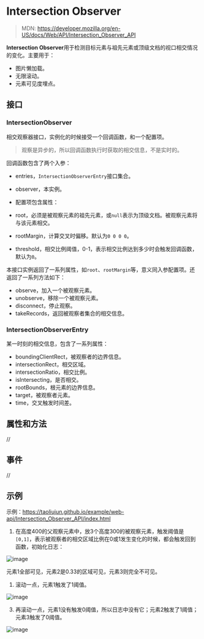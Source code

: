 <!--hexo

---
url: web-api-Intersection_Observer_API
tags:
  - webapi
  - Intersection Observer
---

-->

# Intersection Observer

> MDN: https://developer.mozilla.org/en-US/docs/Web/API/Intersection_Observer_API

**Intersection Observer**用于检测目标元素与祖先元素或顶级文档的视口相交情况的变化。主要用于：

-   图片懒加载。
-   无限滚动。
-   元素可见度埋点。

## 接口

### IntersectionObserver

相交观察器接口，实例化的时候接受一个回调函数，和一个配置项。

> 观察是异步的，所以回调函数执行时获取的相交信息，不是实时的。

回调函数包含了两个入参：

-   entries，`IntersectionObserverEntry`接口集合。
-   observer，本实例。
-   配置项包含属性：

-   root，必须是被观察元素的祖先元素，或`null`表示为顶级文档。被观察元素将与该元素相交。
-   rootMargin，计算交叉时偏移。默认为`0 0 0 0`。
-   threshold，相交比例阈值，0-1，表示相交比例达到多少时会触发回调函数，默认为`0`。

本接口实例返回了一系列属性，如`root`、`rootMargin`等，意义同入参配置项。还返回了一系列方法如下：

-   observe，加入一个被观察元素。
-   unobserve，移除一个被观察元素。
-   disconnect，停止观察。
-   takeRecords，返回被观察者集合的相交信息。

### IntersectionObserverEntry

某一时刻的相交信息，包含了一系列属性：

-   boundingClientRect，被观察者的边界信息。
-   intersectionRect，相交区域。
-   intersectionRatio，相交比例。
-   isIntersecting，是否相交。
-   rootBounds，根元素的边界信息。
-   target，被观察者元素。
-   time，交叉触发时间差。

## 属性和方法

//

## 事件

//

## 示例

示例：https://taoliujun.github.io/example/web-api/Intersection_Observer_API/index.html

1. 在高度400的父观察元素中，放3个高度300的被观察元素，触发阈值是`[0,1]`，表示被观察者的相交区域比例在0或1发生变化的时候，都会触发回到函数，初始化日志：

![image](https://github.com/taoliujun/blog/assets/5689134/7c93addb-c0b1-4705-873d-fcd150550e22)

元素1全部可见，元素2是0.33的区域可见，元素3则完全不可见。

1. 滚动一点，元素1触发了1阈值。

![image](https://github.com/taoliujun/blog/assets/5689134/791e2220-8837-4784-9139-094b9d6db4eb)

3. 再滚动一点，元素1没有触发0阈值，所以日志中没有它；元素2触发了1阈值；元素3触发了0阈值。

![image](https://github.com/taoliujun/blog/assets/5689134/28587ac6-29d7-4693-90fb-844d3b4f4239)
